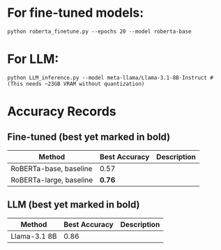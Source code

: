 # For fine-tuned models:
```
python roberta_finetune.py --epochs 20 --model roberta-base 
```

# For LLM:
```
python LLM_inference.py --model meta-llama/Llama-3.1-8B-Instruct # (This needs ~23GB VRAM without quantization)
```

# Accuracy Records

## Fine-tuned (best yet marked in bold)

| Method      | Best Accuracy | Description |
| ----------- | ----------- |-----------
| RoBERTa-base, baseline    | 0.57       | |
| RoBERTa-large, baseline   | **0.76**        ||

## LLM (best yet marked in bold)
| Method      | Best Accuracy | Description |
| ----------- | ----------- |-----------
| Llama-3.1 8B    |0.86      | |

